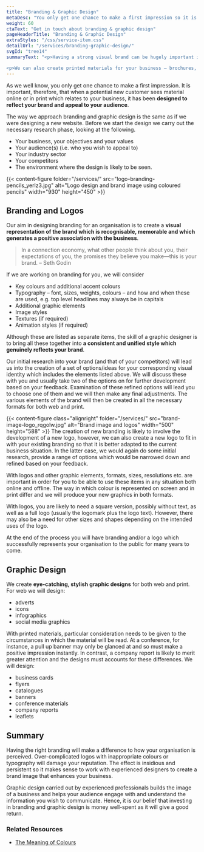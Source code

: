 ```yaml
---
title: "Branding & Graphic Design"
metaDesc: "You only get one chance to make a first impression so it is vital that all your materials are designed to reflect your brand and appeal to your audience."
weight: 60
ctaText: "Get in touch about branding & graphic design"
pageHeaderTitle: "Branding & Graphic Design"
extraStyles: "/css/service-item.css"
detailUrl: "/services/branding-graphic-design/"
svgId: "tree14"
summaryText: "<p>Having a strong visual brand can be hugely important in <strong>differentiating your business from competitors</strong> and in making an impact on potential customers. Colours, logo, typography, tone of voice, animation style etc. all play their part in creating the visual brand of your company. Through having a good understanding of your business we can work with you to <strong>create a distinctive brand identity</strong> that truly reflects your organisation.</p>

<p>We can also create printed materials for your business – brochures, flyers, reports, banners etc., or design graphics for use online on your website of social media. This can include infographics if required.</p>"
---
```


As we well know, you only get one chance to make a first impression. It is important, therefore, that when a potential new customer sees material online or in print which relates to your business, it has been **designed to reflect your brand and appeal to your audience**.

The way we approach branding and graphic design is the same as if we were designing a new website. Before we start the design we carry out the necessary research phase, looking at the following.

- Your business, your objectives and your values
- Your audience(s) (i.e. who you wish to appeal to)
- Your industry sector
- Your competitors
- The environment where the design is likely to be seen.

{{< content-figure folder="/services/" src="logo-branding-pencils_yerlz3.jpg" alt="Logo design and brand image using coloured pencils" width="930" height="450" >}}

## Branding and Logos

Our aim in designing branding for an organisation is to create a **visual representation of the brand which is recognisable, memorable and which generates a positive association with the business**.

> In a connection economy, what other people think about you, their expectations of you, the promises they believe you make—this is your brand. – Seth Godin

If we are working on branding for you, we will consider

- Key colours and additional accent colours
- Typography – font, sizes, weights, colours – and how and when these are used, e.g. top level headlines may always be in capitals
- Additional graphic elements
- Image styles
- Textures (if required)
- Animation styles (if required)

Although these are listed as separate items, the skill of a graphic designer is to bring all these together into **a consistent and unified style which genuinely reflects your brand**.

Our initial research into your brand (and that of your competitors) will lead us into the creation of a set of options/ideas for your corresponding visual identity which includes the elements listed above. We will discuss these with you and usually take two of the options on for further development based on your feedback. Examination of these refined options will lead you to choose one of them and we will then make any final adjustments. The various elements of the brand will then be created in all the necessary formats for both web and print.

{{< content-figure class="alignright" folder="/services/" src="brand-image-logo_rqgolw.jpg" alt="Brand image and logos" width="500" height="588" >}}
The creation of new branding is likely to involve the development of a new logo, however, we can also create a new logo to fit in with your existing branding so that it is better adapted to the current business situation. In the latter case, we would again do some initial research, provide a range of options which would be narrowed down and refined based on your feedback.

With logos and other graphic elements, formats, sizes, resolutions etc. are important in order for you to be able to use these items in any situation both online and offline. The way in which colour is represented on screen and in print differ and we will produce your new graphics in both formats.

With logos, you are likely to need a square version, possibly without text, as well as a full logo (usually the logomark plus the logo text). However, there may also be a need for other sizes and shapes depending on the intended uses of the logo.

At the end of the process you will have branding and/or a logo which successfully represents your organisation to the public for many years to come.

## Graphic Design

We create **eye-catching, stylish graphic designs** for both web and print. For web we will design:

- adverts
- icons
- infographics
- social media graphics

With printed materials, particular consideration needs to be given to the circumstances in which the material will be read. At a conference, for instance, a pull up banner may only be glanced at and so must make a positive impression instantly. In contrast, a company report is likely to merit greater attention and the designs must accounts for these differences. We will design:

- business cards
- flyers
- catalogues
- banners
- conference materials
- company reports
- leaflets

## Summary

Having the right branding will make a difference to how your organisation is perceived. Over-complicated logos with inappropriate colours or typography will damage your reputation. The effect is insidious and persistent so it makes sense to work with experienced designers to create a brand image that enhances your business.

Graphic design carried out by experienced professionals builds the image of a business and helps your audience engage with and understand the information you wish to communicate. Hence, it is our belief that investing in branding and graphic design is money well-spent as it will give a good return.

### Related Resources

- [The Meaning of Colours](https://www.thinkful.com/learn/color-theory-basics/Recommended-Resources/)
